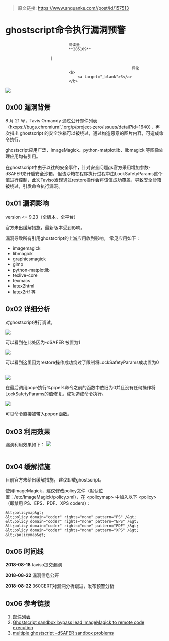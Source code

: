 > 原文链接: https://www.anquanke.com//post/id/157513 


# ghostscript命令执行漏洞预警


                                阅读量   
                                **205109**
                            
                        |
                        
                                                            评论
                                <b>
                                    <a target="_blank">3</a>
                                </b>
                                                                                    



[![](https://p0.ssl.qhimg.com/t012c3dcf6c3f18f24a.jpg)](https://p0.ssl.qhimg.com/t012c3dcf6c3f18f24a.jpg)

## 0x00 漏洞背景

8 月 21 号，Tavis Ormandy 通过公开邮件列表（hxxps://bugs.chromium[.]org/p/project-zero/issues/detail?id=1640），再次指出 ghostscript 的安全沙箱可以被绕过，通过构造恶意的图片内容，可造成命令执行。

ghostscript应用广泛，ImageMagick、python-matplotlib、libmagick 等图像处理应用均有引用。

在ghostscript中由于以往的安全事件，针对安全问题gs官方采用增加参数-dSAFER来开启安全沙箱，但该沙箱在程序执行过程中由LockSafetyParams这个值进行控制，此次Taviso发现通过restore操作会将该值成功覆盖，导致安全沙箱被绕过，引发命令执行漏洞。



## 0x01 漏洞影响

version &lt;= 9.23（全版本、全平台）

官方未出缓解措施，最新版本受到影响。

漏洞导致所有引用ghostscript的上游应用收到影响。 常见应用如下：
- imagemagick
- libmagick
- graphicsmagick
- gimp
- python-matplotlib
- texlive-core
- texmacs
- latex2html
- latex2rtf
等



## 0x02 详细分析

对ghostscript进行调试。

[![](https://p403.ssl.qhimgs4.com/t01319f299b61876421.jpeg)](https://p403.ssl.qhimgs4.com/t01319f299b61876421.jpeg)

可以看到在此处因为-dSAFER 被置为1

[![](https://p403.ssl.qhimgs4.com/t01b76196f070755bf7.png)](https://p403.ssl.qhimgs4.com/t01b76196f070755bf7.png)

可以看到这里因为restore操作成功绕过了限制将LockSafetyParams成功置为0

[![](data:image/png;base64,iVBORw0KGgoAAAANSUhEUgAAAAEAAAABCAYAAAAfFcSJAAAAAXNSR0IArs4c6QAAAARnQU1BAACxjwv8YQUAAAAJcEhZcwAADsQAAA7EAZUrDhsAAAANSURBVBhXYzh8+PB/AAffA0nNPuCLAAAAAElFTkSuQmCC)](https://p403.ssl.qhimgs4.com/t01b730e2c22c6217be.jpeg)

[![](https://p403.ssl.qhimgs4.com/t011fcc2c3f628725e6.jpeg)](https://p403.ssl.qhimgs4.com/t011fcc2c3f628725e6.jpeg)

在最后调用pope执行%pipe%命令之前的函数中依旧为0并且没有任何操作将LockSafetyParams的值修复。成功造成命令执行。

[![](https://p403.ssl.qhimgs4.com/t0112ec5889882d55fd.jpeg)](https://p403.ssl.qhimgs4.com/t0112ec5889882d55fd.jpeg)

可见命令直接被带入popen函数。



## 0x03 利用效果

漏洞利用效果如下： [![](https://p403.ssl.qhimgs4.com/t013f1ac13b0f39b593.png)](https://p403.ssl.qhimgs4.com/t013f1ac13b0f39b593.png)

[![](data:image/png;base64,iVBORw0KGgoAAAANSUhEUgAAAAEAAAABCAYAAAAfFcSJAAAAAXNSR0IArs4c6QAAAARnQU1BAACxjwv8YQUAAAAJcEhZcwAADsQAAA7EAZUrDhsAAAANSURBVBhXYzh8+PB/AAffA0nNPuCLAAAAAElFTkSuQmCC)](https://p403.ssl.qhimgs4.com/t0133b430877895ddf4.png)



## 0x04 缓解措施

目前官方未给出缓解措施，建议卸载ghostscript。

使用ImageMagick，建议修改policy文件（默认位置：/etc/ImageMagick/policy.xml），在 &lt;policymap&gt; 中加入以下 &lt;policy&gt;（即禁用 PS、EPS、PDF、XPS coders）：

```
&lt;policymap&gt;
&lt;policy domain="coder" rights="none" pattern="PS" /&gt;
&lt;policy domain="coder" rights="none" pattern="EPS" /&gt;
&lt;policy domain="coder" rights="none" pattern="PDF" /&gt;
&lt;policy domain="coder" rights="none" pattern="XPS" /&gt;
&lt;/policymap&gt;
```



## 0x05 时间线

**2018-08-18** taviso提交漏洞

**2018-08-22** 漏洞信息公开

**2018-08-22** 360CERT对漏洞分析跟进，发布预警分析



## 0x06 参考链接
1. [邮件列表](https://bugs.chromium.org/p/project-zero/issues/detail?id=1640)
1. [Ghostscript sandbox bypass lead ImageMagick to remote code execution](http://seclists.org/fulldisclosure/2016/Oct/77)
1. [multiple ghostscript -dSAFER sandbox problems](http://seclists.org/oss-sec/2016/q4/29)